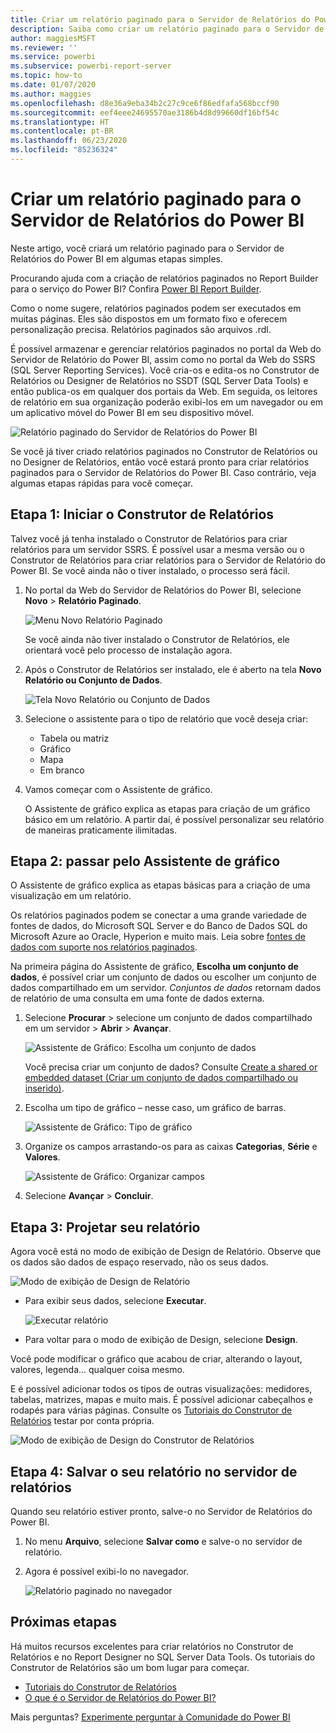```yaml
---
title: Criar um relatório paginado para o Servidor de Relatórios do Power BI
description: Saiba como criar um relatório paginado para o Servidor de Relatório do Power BI em algumas etapas simples.
author: maggiesMSFT
ms.reviewer: ''
ms.service: powerbi
ms.subservice: powerbi-report-server
ms.topic: how-to
ms.date: 01/07/2020
ms.author: maggies
ms.openlocfilehash: d8e36a9eba34b2c27c9ce6f86edfafa568bccf90
ms.sourcegitcommit: eef4eee24695570ae3186b4d8d99660df16bf54c
ms.translationtype: HT
ms.contentlocale: pt-BR
ms.lasthandoff: 06/23/2020
ms.locfileid: "85236324"
---
```

# <a name="create-a-paginated-report-for-power-bi-report-server"></a>Criar um relatório paginado para o Servidor de Relatórios do Power BI
Neste artigo, você criará um relatório paginado para o Servidor de Relatórios do Power BI em algumas etapas simples.

Procurando ajuda com a criação de relatórios paginados no Report Builder para o serviço do Power BI? Confira [Power BI Report Builder](../paginated-reports/report-builder-power-bi.md).

Como o nome sugere, relatórios paginados podem ser executados em muitas páginas. Eles são dispostos em um formato fixo e oferecem personalização precisa. Relatórios paginados são arquivos .rdl.

É possível armazenar e gerenciar relatórios paginados no portal da Web do Servidor de Relatório do Power BI, assim como no portal da Web do SSRS (SQL Server Reporting Services). Você cria-os e edita-os no Construtor de Relatórios ou Designer de Relatórios no SSDT (SQL Server Data Tools) e então publica-os em qualquer dos portais da Web. Em seguida, os leitores de relatório em sua organização poderão exibi-los em um navegador ou em um aplicativo móvel do Power BI em seu dispositivo móvel.

![Relatório paginado do Servidor de Relatórios do Power BI](media/quickstart-create-paginated-report/reportserver-paginated-report.png)

Se você já tiver criado relatórios paginados no Construtor de Relatórios ou no Designer de Relatórios, então você estará pronto para criar relatórios paginados para o Servidor de Relatórios do Power BI. Caso contrário, veja algumas etapas rápidas para você começar.

## <a name="step-1-start-report-builder"></a>Etapa 1: Iniciar o Construtor de Relatórios
Talvez você já tenha instalado o Construtor de Relatórios para criar relatórios para um servidor SSRS. É possível usar a mesma versão ou o Construtor de Relatórios para criar relatórios para o Servidor de Relatório do Power BI. Se você ainda não o tiver instalado, o processo será fácil.

1. No portal da Web do Servidor de Relatórios do Power BI, selecione **Novo** > **Relatório Paginado**.
   
    ![Menu Novo Relatório Paginado](media/quickstart-create-paginated-report/reportserver-new-paginated-report-menu.png)
   
    Se você ainda não tiver instalado o Construtor de Relatórios, ele orientará você pelo processo de instalação agora.
2. Após o Construtor de Relatórios ser instalado, ele é aberto na tela **Novo Relatório ou Conjunto de Dados**.
   
    ![Tela Novo Relatório ou Conjunto de Dados](media/quickstart-create-paginated-report/reportserver-paginated-new-report-screen.png)
3. Selecione o assistente para o tipo de relatório que você deseja criar:
   
   * Tabela ou matriz
   * Gráfico
   * Mapa
   * Em branco
4. Vamos começar com o Assistente de gráfico.
   
    O Assistente de gráfico explica as etapas para criação de um gráfico básico em um relatório. A partir daí, é possível personalizar seu relatório de maneiras praticamente ilimitadas.

## <a name="step-2-go-through-the-chart-wizard"></a>Etapa 2: passar pelo Assistente de gráfico
O Assistente de gráfico explica as etapas básicas para a criação de uma visualização em um relatório.

Os relatórios paginados podem se conectar a uma grande variedade de fontes de dados, do Microsoft SQL Server e do Banco de Dados SQL do Microsoft Azure ao Oracle, Hyperion e muito mais. Leia sobre [fontes de dados com suporte nos relatórios paginados](connect-data-sources.md).

Na primeira página do Assistente de gráfico, **Escolha um conjunto de dados**, é possível criar um conjunto de dados ou escolher um conjunto de dados compartilhado em um servidor. *Conjuntos de dados* retornam dados de relatório de uma consulta em uma fonte de dados externa.

1. Selecione **Procurar** > selecione um conjunto de dados compartilhado em um servidor > **Abrir** > **Avançar**.
   
    ![Assistente de Gráfico: Escolha um conjunto de dados](media/quickstart-create-paginated-report/reportserver-paginated-choose-dataset.png)
   
     Você precisa criar um conjunto de dados? Consulte [Create a shared or embedded dataset (Criar um conjunto de dados compartilhado ou inserido)](https://docs.microsoft.com/sql/reporting-services/report-data/create-a-shared-dataset-or-embedded-dataset-report-builder-and-ssrs).
2. Escolha um tipo de gráfico – nesse caso, um gráfico de barras.
   
    ![Assistente de Gráfico: Tipo de gráfico](media/quickstart-create-paginated-report/reportserver-paginated-choose-chart-type.png)
3. Organize os campos arrastando-os para as caixas **Categorias**, **Série** e **Valores**.
   
    ![Assistente de Gráfico: Organizar campos](media/quickstart-create-paginated-report/reportserver-paginated-arrange-fields.png)
4. Selecione **Avançar** > **Concluir**.

## <a name="step-3-design-your-report"></a>Etapa 3: Projetar seu relatório
Agora você está no modo de exibição de Design de Relatório. Observe que os dados são dados de espaço reservado, não os seus dados.

![Modo de exibição de Design de Relatório](media/quickstart-create-paginated-report/reportserver-paginated-preview-report.png)

* Para exibir seus dados, selecione **Executar**.
  
     ![Executar relatório](media/quickstart-create-paginated-report/reportserver-paginated-run-report.png)
* Para voltar para o modo de exibição de Design, selecione **Design**.

Você pode modificar o gráfico que acabou de criar, alterando o layout, valores, legenda... qualquer coisa mesmo.

E é possível adicionar todos os tipos de outras visualizações: medidores, tabelas, matrizes, mapas e muito mais. É possível adicionar cabeçalhos e rodapés para várias páginas. Consulte os [Tutoriais do Construtor de Relatórios](https://docs.microsoft.com/sql/reporting-services/report-builder-tutorials) testar por conta própria.

![Modo de exibição de Design do Construtor de Relatórios](media/quickstart-create-paginated-report/reportserver-paginated-finished-design-report.png)

## <a name="step-4-save-your-report-to-the-report-server"></a>Etapa 4: Salvar o seu relatório no servidor de relatórios
Quando seu relatório estiver pronto, salve-o no Servidor de Relatórios do Power BI.

1. No menu **Arquivo**, selecione **Salvar como** e salve-o no servidor de relatório. 
2. Agora é possível exibi-lo no navegador.
   
    ![Relatório paginado no navegador](media/quickstart-create-paginated-report/reportserver-paginated-report.png)

## <a name="next-steps"></a>Próximas etapas
Há muitos recursos excelentes para criar relatórios no Construtor de Relatórios e no Report Designer no SQL Server Data Tools. Os tutoriais do Construtor de Relatórios são um bom lugar para começar.

* [Tutoriais do Construtor de Relatórios](https://docs.microsoft.com/sql/reporting-services/report-builder-tutorials)
* [O que é o Servidor de Relatórios do Power BI?](get-started.md)  

Mais perguntas? [Experimente perguntar à Comunidade do Power BI](https://community.powerbi.com/)

